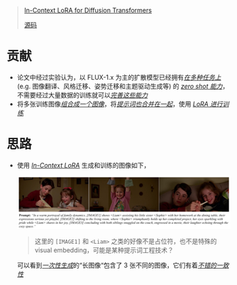 > [In-Context LoRA for Diffusion Transformers](https://arxiv.org/abs/2410.23775)
>
> [源码](https://github.com/ali-vilab/In-Context-LoRA)

# 贡献

- 论文中经过实验认为，以 FLUX-1.x 为主的扩散模型已经拥有<u>*在多种任务上*</u> (e.g. 图像翻译、风格迁移、姿势迁移和主题驱动生成等) 的 <u>*zero shot 能力*</u>，不需要经过大量数据的训练就可以<u>*完善这些能力*</u>
- 将多张训练图像<u>*组合成一个图像*</u>，将<u>*提示词也合并在一起*</u>，使用 <u>*LoRA 进行训练*</u>





# 思路

- 使用 <u>*In-Context LoRA*</u> 生成和训练的图像如下，

  ![image-20250302151337853](assets/image-20250302151337853.png)

  > 这里的 `[IMAGE1]` 和 `<Liam>` 之类的好像不是占位符，也不是特殊的 visual embedding，可能是某种提示词工程技术？

  可以看到<u>*一次性生成*</u>的“长图像“包含了 3 张不同的图像，它们有着<u>*不错的一致性*</u>

